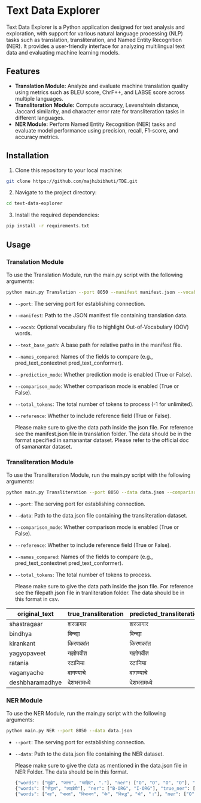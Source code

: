 
# Text Data Explorer

Text Data Explorer is a Python application designed for text analysis and exploration, with support for various natural language processing (NLP) tasks such as translation, transliteration, and Named Entity Recognition (NER). It provides a user-friendly interface for analyzing multilingual text data and evaluating machine learning models.

## Features

- **Translation Module:** Analyze and evaluate machine translation quality using metrics such as BLEU score, ChrF++, and LABSE score across multiple languages.
- **Transliteration Module:** Compute accuracy, Levenshtein distance, Jaccard similarity, and character error rate for transliteration tasks in different languages.
- **NER Module:** Perform Named Entity Recognition (NER) tasks and evaluate model performance using precision, recall, F1-score, and accuracy metrics.

## Installation

1. Clone this repository to your local machine:

```bash
git clone https://github.com/majhibibhuti/TDE.git
```

2. Navigate to the project directory:

```bash
cd text-data-explorer
```

3. Install the required dependencies:

```bash
pip install -r requirements.txt
```

## Usage

### Translation Module

To use the Translation Module, run the main.py script with the following arguments:

```bash
python main.py Translation --port 8050 --manifest manifest.json --vocab vocab.txt --text_base_path /path/to/texts --names_compared pred_text_contextnet pred_text_conformer --prediction_mode True --comparison_mode True --total_tokens 10000 --reference True
```

- `--port`: The serving port for establishing connection.
- `--manifest`: Path to the JSON manifest file containing translation data.
- `--vocab`: Optional vocabulary file to highlight Out-of-Vocabulary (OOV) words.
- `--text_base_path`: A base path for relative paths in the manifest file.
- `--names_compared`: Names of the fields to compare (e.g., pred_text_contextnet pred_text_conformer).
- `--prediction_mode`: Whether prediction mode is enabled (True or False).
- `--comparison_mode`: Whether comparison mode is enabled (True or False).
- `--total_tokens`: The total number of tokens to process (-1 for unlimited).
- `--reference`: Whether to include reference field (True or False).

  Please make sure to give the data path inside the json file. For reference see the manifest.json file in translation folder.
  The data should be in the format specified in samanantar dataset. Please refer to the official doc of samanantar dataset.

### Transliteration Module

To use the Transliteration Module, run the main.py script with the following arguments:

```bash
python main.py Transliteration --port 8050 --data data.json --comparison_mode True --reference True --names_compared pred_text_contextnet pred_text_conformer --total_tokens 10000
```

- `--port`: The serving port for establishing connection.
- `--data`: Path to the data.json file containing the transliteration dataset.
- `--comparison_mode`: Whether comparison mode is enabled (True or False).
- `--reference`: Whether to include reference field (True or False).
- `--names_compared`: Names of the fields to compare (e.g., pred_text_contextnet pred_text_conformer).
- `--total_tokens`: The total number of tokens to process.

  Please make sure to give the data path inside the json file. For reference see the filepath.json file in tranliteration folder.
  The data should be in this format in csv.

| original_text   | true_transliteration | predicted_transliteration |
|-----------------|----------------------|---------------------------|
| shastragaar     | शस्त्रागार           | शस्त्रागार               |
| bindhya         | बिन्द्या             | बिन्द्या                 |
| kirankant       | किरणकांत            | किरणकांत                |
| yagyopaveet     | यज्ञोपवीत           | यज्ञोपवीत               |
| ratania         | रटानिया             | रटानिया                 |
| vaganyache      | वागण्याचे           | वागण्याचे               |
| deshbharamadhye | देशभरामध्ये        | देशभरामध्ये            |



### NER Module

To use the NER Module, run the main.py script with the following arguments:

```bash
python main.py NER --port 8050 --data data.json
```

- `--port`: The serving port for establishing connection.
- `--data`: Path to the data.json file containing the NER dataset.

  Please make sure to give the data as mentioned in the data.json file in NER Folder.
  The data should be in this format.

  ```bash
  {"words": ["मुझे", "जाना", "चाहिए", "."], "ner": ["O", "O", "O", "O"], "true_ner": ["O", "O", "O", "O"]}
  {"words": ["सेंट्रल", "लाइब्रेरी"], "ner": ["B-ORG", "I-ORG"], "true_ner": ["B-ORG", "I-ORG"]}
  {"words": ["वह", "भारत", "विभाजन", "के", "विरुद्ध", "थे", "।"], "ner": ["O", "B-LOC", "O", "O", "O", "O", "O"], "true_ner": ["O", "B-LOC", "O", "O", "O", "O", "O"]}
  ```
